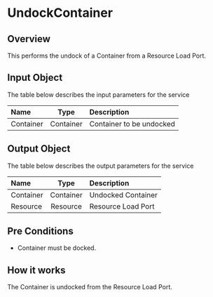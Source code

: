 # UndockContainer

## Overview

This performs the undock of a Container from a Resource Load Port.

## Input Object

The table below describes the input parameters for the service

| Name       | Type      | Description              |
| :---       | :----:    | :----------              |
| Container  | Container | Container to be undocked |

## Output Object

The table below describes the output parameters for the service

| Name       | Type      | Description            |
| :---       | :----:    | :----------            |
| Container  | Container | Undocked Container     |
| Resource   | Resource  | Resource Load Port     |

## Pre Conditions

* Container must be docked.

## How it works

The Container is undocked from the Resource Load Port.
